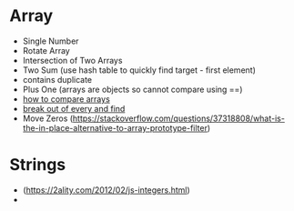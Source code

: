 # Array
- Single Number
- Rotate Array
- Intersection of Two Arrays
- Two Sum (use hash table to quickly find target - first element)
- contains duplicate
- Plus One (arrays are objects so cannot compare using ==)
- [how to compare arrays](https://www.freecodecamp.org/news/how-to-compare-arrays-in-javascript/)
- [break out of every and find](https://masteringjs.io/tutorials/fundamentals/foreach-break)
- Move Zeros (https://stackoverflow.com/questions/37318808/what-is-the-in-place-alternative-to-array-prototype-filter)

# Strings
- (https://2ality.com/2012/02/js-integers.html)
- 
